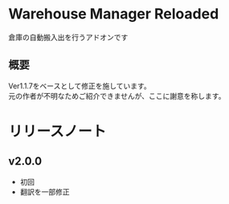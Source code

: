 # Warehouse Manager Reloaded
倉庫の自動搬入出を行うアドオンです
## 概要
Ver1.1.7をベースとして修正を施しています。  
元の作者が不明なためご紹介できませんが、ここに謝意を称します。
# リリースノート
## v2.0.0
* 初回
* 翻訳を一部修正